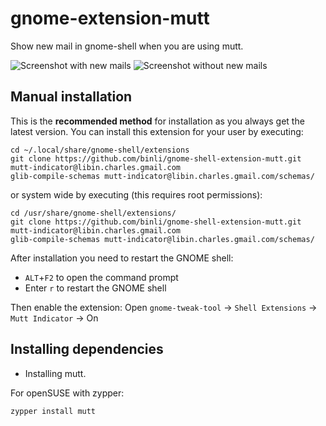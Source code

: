 gnome-extension-mutt
=====================

Show new mail in gnome-shell when you are using mutt.

![Screenshot with new mails][screenshot]
![Screenshot without new mails][screenshot-nomails]

Manual installation
-------------------

This is the **recommended method** for installation as you always get the latest version.
You can install this extension for your user by executing:

    cd ~/.local/share/gnome-shell/extensions
    git clone https://github.com/binli/gnome-shell-extension-mutt.git mutt-indicator@libin.charles.gmail.com
    glib-compile-schemas mutt-indicator@libin.charles.gmail.com/schemas/

or system wide by executing (this requires root permissions):

    cd /usr/share/gnome-shell/extensions/
    git clone https://github.com/binli/gnome-shell-extension-mutt.git mutt-indicator@libin.charles.gmail.com
    glib-compile-schemas mutt-indicator@libin.charles.gmail.com/schemas/

After installation you need to restart the GNOME shell:

* `ALT`+`F2` to open the command prompt
* Enter `r` to restart the GNOME shell

Then enable the extension:
Open `gnome-tweak-tool` -> `Shell Extensions` -> `Mutt Indicator` -> On

Installing dependencies
-------------
* Installing mutt.

For openSUSE with zypper:

`zypper install mutt`

[screenshot]: https://raw.github.com/wiki/binli/gnome-shell-extension-mutt/mutt-indicator.png
[screenshot-nomails]: https://raw.github.com/wiki/binli/gnome-shell-extension-mutt/mutt-indicator-nomails.png
